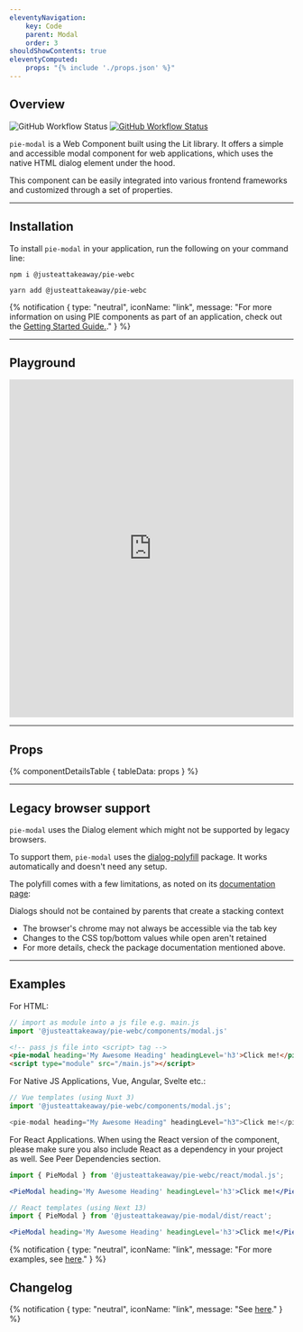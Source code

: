 ```yaml
---
eleventyNavigation:
    key: Code
    parent: Modal
    order: 3
shouldShowContents: true
eleventyComputed:
    props: "{% include './props.json' %}"
---
```


## Overview

<p>
  <a href="https://www.npmjs.com/@justeattakeaway/pie-modal" style="text-decoration: none">
    <img alt="GitHub Workflow Status" src="https://img.shields.io/npm/v/@justeattakeaway/pie-modal.svg?label=pie-modal">
  </a>

  <a href="https://www.npmjs.com/package/@justeattakeaway/pie-webc">
    <img alt="GitHub Workflow Status" src="https://img.shields.io/npm/v/@justeattakeaway/pie-webc.svg?label=pie-webc">
  </a>
</p>

`pie-modal` is a Web Component built using the Lit library. It offers a simple and accessible modal component for web applications, which uses the native HTML dialog element under the hood.

This component can be easily integrated into various frontend frameworks and customized through a set of properties.

---

## Installation

To install `pie-modal` in your application, run the following on your command line:

```shell
npm i @justeattakeaway/pie-webc
```

```shell
yarn add @justeattakeaway/pie-webc
```

{% notification {
  type: "neutral",
  iconName: "link",
  message: "For more information on using PIE components as part of an application, check out the [Getting Started Guide.](https://github.com/justeattakeaway/pie/wiki/Getting-started-with-PIE-Web-Components)."
} %}

---

## Playground

 <iframe
  src="https://webc.pie.design/?path=/story/modal--default&viewMode=story&shortcuts=true&singleStory=true"
  width="100%"
  height="600px"
  style="border: none; margin-top: var(--dt-spacing-f);"
></iframe>

---

## Props

{% componentDetailsTable {
  tableData: props
} %}

---

## Legacy browser support

`pie-modal` uses the Dialog element which might not be supported by legacy browsers.

To support them, `pie-modal` uses the [dialog-polyfill](https://github.com/justeattakeaway/pie/blob/main/packages/components/pie-modal/README.md#:~:text=modal%20uses%20the-,dialog%2Dpolyfill,-package.%20It%20works) package. It works automatically and doesn't need any setup.

The polyfill comes with a few limitations, as noted on its [documentation page](https://github.com/justeattakeaway/pie/blob/main/packages/components/pie-modal/README.md#:~:text=noted%20on%20its-,documentation%20page,-%3A):

Dialogs should not be contained by parents that create a stacking context
 - The browser's chrome may not always be accessible via the tab key
 - Changes to the CSS top/bottom values while open aren't retained
 - For more details, check the package documentation mentioned above.

---

## Examples

For HTML:

```js
// import as module into a js file e.g. main.js
import '@justeattakeaway/pie-webc/components/modal.js'
```

```html
<!-- pass js file into <script> tag -->
<pie-modal heading='My Awesome Heading' headingLevel='h3'>Click me!</pie-modal>
<script type="module" src="/main.js"></script>
```

For Native JS Applications, Vue, Angular, Svelte etc.:

```js
// Vue templates (using Nuxt 3)
import '@justeattakeaway/pie-webc/components/modal.js';

<pie-modal heading="My Awesome Heading" headingLevel="h3">Click me!</pie-modal>
```

For React Applications. When using the React version of the component, please make sure you also include React as a dependency in your project as well. See Peer Dependencies section.

```jsx
import { PieModal } from '@justeattakeaway/pie-webc/react/modal.js';

<PieModal heading='My Awesome Heading' headingLevel='h3'>Click me!</PieModal>
```

```jsx
// React templates (using Next 13)
import { PieModal } from '@justeattakeaway/pie-modal/dist/react';

<PieModal heading='My Awesome Heading' headingLevel='h3'>Click me!</PieModal>
```

{% notification {
  type: "neutral",
  iconName: "link",
  message: "For more examples, see [here](https://github.com/justeattakeaway/pie-aperture/tree/main)."
} %}


## Changelog

{% notification {
  type: "neutral",
  iconName: "link",
  message: "See [here](https://github.com/justeattakeaway/pie/blob/main/packages/components/pie-modal/CHANGELOG.md)."
} %}
